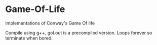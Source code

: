 # Game-Of-Life
Implementations of Conway's Game Of life

Compile using g++, gol.out is a precompiled version.
Loops forever so terminate when bored.
